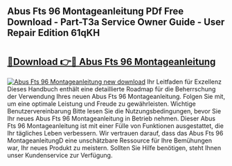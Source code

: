 ## Abus Fts 96 Montageanleitung PDf Free Download - Part-T3a Service Owner Guide - User Repair Edition 61qKH

# <h2><a href="http://df747wc.blite.top/?on=Abus+Fts+96+Montageanleitung">🔗Download 👉🔴 Abus Fts 96 Montageanleitung</a></h2>

[![Abus Fts 96 Montageanleitung new download](https://i.imgur.com/lujVjoI.png)](http://df747wc.blite.top/?on=Abus+Fts+96+Montageanleitung)
Ihr Leitfaden für Exzellenz Dieses Handbuch enthält eine detaillierte Roadmap für die Beherrschung der Verwendung Ihres neuen Abus Fts 96 Montageanleitung. Folgen Sie mit, um eine optimale Leistung und Freude zu gewährleisten. Wichtige Benutzervereinbarung Bitte lesen Sie die Nutzungsbedingungen, bevor Sie Ihr neues Abus Fts 96 Montageanleitung in Betrieb nehmen. Dieser Abus Fts 96 Montageanleitung ist mit einer Fülle von Funktionen ausgestattet, die Ihr tägliches Leben verbessern. Wir vertrauen darauf, dass das Abus Fts 96 MontageanleitungD eine unschätzbare Ressource für Ihre Bemühungen war, Ihr neues Produkt zu meistern. Sollten Sie Hilfe benötigen, steht Ihnen unser Kundenservice zur Verfügung.
